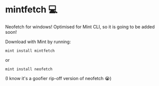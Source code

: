 # mintfetch 💻
Neofetch for windows! Optimised for Mint CLI, so it is going to be added soon!

Download with Mint by running:

``
mint install mintfetch
``

or

``
mint install neofetch
``

(I know it's a goofier rip-off version of neofetch 😭)
